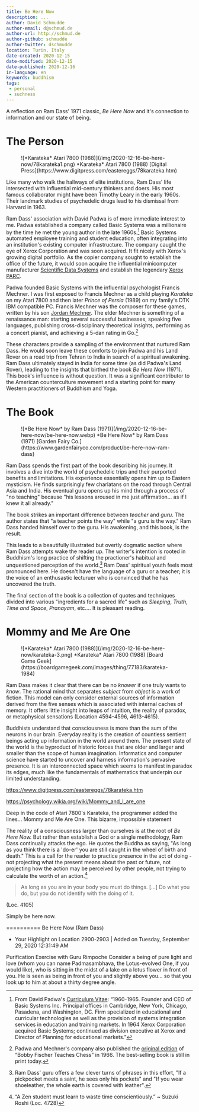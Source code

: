 ```yaml
---
title: Be Here Now
description: ...
author: David Schmudde
author-email: d@schmud.de
author-url: http://schmud.de
author-github: schmudde
author-twitter: dschmudde
location: Turin, Italy
date-created: 2020-12-15
date-modified: 2020-12-15
date-published: 2020-12-16
in-language: en
keywords: buddhism
tags:
 - personal
 - suchness
---
```



A reflection on Ram Dass' 1971 classic, *Be Here Now* and it's connection to information and our state of being.

# The Person

<figure class="fullwidth">
![*Karateka* Atari 7800 (1988)](/img/2020-12-16-be-here-now/78karateka1.png) *Karateka* Atari 7800 (1988) <i class="far fa-copyright"></i> [Digital Press](https://www.digitpress.com/eastereggs/78karateka.htm)
</figure>

Like many who walk the hallways of elite institutions, Ram Dass' life intersected with influential mid-century thinkers and doers. His most famous collaborator might have been Timothy Leary in the early 1960s. Their landmark studies of psychedelic drugs lead to his dismissal from Harvard in 1963.

Ram Dass' association with David Padwa is of more immediate interest to me. Padwa established a company called Basic Systems was a millionaire by the time he met the young author in the late 1960s.[^padwa] Basic Systems automated employee training and student education, often integrating into an institution's existing computer infrastructure. The company caught the eye of Xerox Corporation and was soon acquired. It fit nicely with Xerox's growing digital portfolio. As the copier company sought to establish the office of the future, it would soon acquire the influential minicomputer manufacturer [Scientific Data Systems](https://www.computerhistory.org/revolution/minicomputers/11/340) and establish the legendary [Xerox PARC](https://en.wikipedia.org/wiki/PARC_(company)).

[^padwa]: From David Padwa's [Curriculum Vitae](http://www.cuke.com/people/padwa.htm): &ldquo;1960-1965. Founder and CEO of Basic Systems Inc. Principal offices in Cambridge, New York, Chicago, Pasadena, and Washington, DC. Firm specialized in educational and curricular technologies as well as the provision of systems integration services in education and training markets. In 1964 Xerox Corporation acquired Basic Systems; continued as division executive at Xerox and Director of Planning for educational markets.&rdquo;

Padwa founded Basic Systems with the influential psychologist Francis Mechner. I was first exposed to Francis Mechner as a child playing *Karateka* on my Atari 7800 and then later *Prince of Persia* (1989) on my family's DTK IBM compatible PC. Francis Mechner was the composer for these games, written by his son [Jordan Mechner](http://jordanmechner.com/). The elder Mechner is something of a renaissance man: starting several successful businesses, speaking five languages, publishing cross-disciplinary theoretical insights, performing as a concert pianist, and achieving a 5-dan rating in Go.[^chess]

[^chess]: Padwa and Mechner's company also published the [original edition](https://books.google.it/books?id=TnVYAAAAYAAJ&redir_esc=y) of &ldquo;Bobby Fischer Teaches Chess&rdquo; in 1966. The best-selling book is still in print today.

These characters provide a sampling of the environment that nurtured Ram Dass. He would soon leave these comforts to join Padwa and his Land Rover on a road trip from Tehran to India in search of a spiritual awakening. Ram Dass ultimately stayed in India for some time (as did Padwa's Land Rover), leading to the insights that birthed the book *Be Here Now* (1971). This book's influence is without question. It was a significant contributor to the American counterculture movement and a starting point for many Western practitioners of Buddhism and Yoga.

# The Book

<figure>
![*Be Here Now* by Ram Dass (1971)](/img/2020-12-16-be-here-now/be-here-now.webp) *Be Here Now* by Ram Dass (1971) <i class="far fa-copyright"></i> [Garden Fairy Co.](https://www.gardenfairyco.com/product/be-here-now-ram-dass)
</figure>

Ram Dass spends the first part of the book describing his journey. It involves a dive into the world of psychedelic trips and their purported benefits and limitations. His experience essentially opens him up to Eastern mysticism. He finds surprisingly few charlatans on the road through Central Asia and India. His eventual guru opens up his mind through a process of "no teaching" because "his lessons aroused in me just affirmation... as if I knew it all already."

The book strikes an important difference between *teacher* and *guru*. The author states that "a teacher points the way" while "a guru is the way." Ram Dass handed himself over to the guru. His awakening, and this book, is the result.

This leads to a beautifully illustrated but overtly dogmatic section where Ram Dass attempts wake the reader up. The writer's intention is rooted in Buddhism's long practice of shifting the practioner's habitual and unquestioned perception of the world.[^perception] Ram Dass' spiritual youth feels most pronounced here. He doesn't have the language of a guru or a teacher; it is the voice of an enthusastic lecturuer who is convinced that he has uncovered the truth.

[^perception]: Ram Dass' guru offers a few clever turns of phrases in this effort, "If a pickpocket meets a saint, he sees only his pockets" and "If you wear shoeleather, the whole earth is covered with leather".

The final section of the book is a collection of quotes and techniques divided into various "ingredients for a sacred life" such as *Sleeping*, *Truth*, *Time and Space*, *Pranayam*, etc.... It is pleasant reading.

# Mommy and Me Are One

<figure>
![*Karateka* Atari 7800 (1988)](/img/2020-12-16-be-here-now/karateka-3.png) *Karateka* Atari 7800 (1988) <i class="far fa-copyright"></i> [Board Game Geek](https://boardgamegeek.com/images/thing/77183/karateka-1984)
</figure>

Ram Dass makes it clear that there can be no *knower* if one truly wants to *know*. The rational mind that separates *subject* from *object* is a work of fiction. This model can only consider external sources of information derived from the five senses which is associated with internal caches of memory. It offers little insight into leaps of intuition, the reality of paradox, or metaphysical sensations (Location 4594-4596, 4613-4615).

Buddhists understand that consciousness is more than the sum of the neurons in our brain. Everyday reality is the creation of countless sentient beings acting up information in the world around them. The present state of the world is the byproduct of historic forces that are older and larger and smaller than the scope of human imagination. Informatics and computer science have started to uncover and harness information's pervasive presence. It is an interconnected space which seems to manifest in paradox its edges, much like the fundamentals of mathematics that underpin our limited understanding.

https://www.digitpress.com/eastereggs/78karateka.htm

https://psychology.wikia.org/wiki/Mommy_and_I_are_one

Deep in the code of Atari 7800's Karateka, the programmer added the lines... Mommy and Me Are One. This bizarre, impossible statement

The reality of a consciousness larger than ourselves is at the root of *Be Here Now.* But rather than establish a God or a single methodology, Ram Dass continually attacks the ego. He quotes the Buddha as saying, "As long as you think there is a 'do-er' you are still caught in the wheel of birth and death." This is a call for the reader to practice presence in the act of doing - not projecting what the present means about the past or future, not projecting how the action may be perceived by other people, not trying to calculate the worth of an action.[^roshi]

[^roshi]: “A Zen student must learn to waste time conscientiously.” ~ Suzuki Roshi (Loc. 4728)

> As long as you are in your body you must do things. [...] Do what you do, but you do not identify with the doing of it.

(Loc. 4105)

Simply be here now.


==========
Be Here Now (Ram Dass)
- Your Highlight on Location 2900-2903 | Added on Tuesday, September 29, 2020 12:31:49 AM

Purification Exercise with Guru Rimpoche Consider a being of pure light and love (whom you can name Padmasambhava, the Lotus-evolved One, if you would like), who is sitting in the midst of a lake on a lotus flower in front of you. He is seen as being in front of you and slightly above you... so that you look up to him at about a thirty degree angle.
